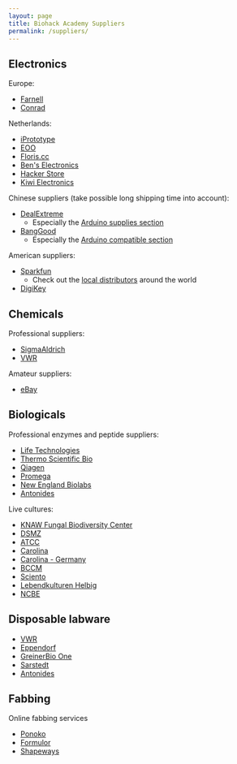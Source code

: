 ```yaml
---
layout: page
title: Biohack Academy Suppliers
permalink: /suppliers/
---
```


## Electronics

Europe:

* [Farnell](http://www.farnell.com)
* [Conrad](http://www.conrad.com)

Netherlands:

* [iPrototype](http://www.iprototype.nl)
* [EOO](http://www.eoo-bv.nl)
* [Floris.cc](http://www.floris.cc)
* [Ben's Electronics](https://benselectronics.nl)
* [Hacker Store](https://www.hackerstore.nl)
* [Kiwi Electronics](https://www.kiwi-electronics.nl)

Chinese suppliers (take possible long shipping time into account):

* [DealExtreme](http://www.dx.com/)
  * Especially the [Arduino supplies section](http://www.dx.com/s/arduino?category=436)
* [BangGood](http://www.banggood.com/)
  * Especially the [Arduino compatible section](http://www.banggood.com/Wholesale-Arduino-Compatible-Kits-and-DIY-Kits-c-3091.html)

American suppliers:

* [Sparkfun](http://www.sparkfun.com)
  * Check out the [local distributors](https://www.sparkfun.com/distributors) around the world
* [DigiKey](http://www.digikey.com)

## Chemicals

Professional suppliers:

* [SigmaAldrich](http://www.sigmaaldrich.com)
* [VWR](http://www.vwr.com)

Amateur suppliers:

* [eBay](http://www.ebay.com)

## Biologicals

Professional enzymes and peptide suppliers:

* [Life Technologies](http://www.lifetechnologies.com)
* [Thermo Scientific Bio](http://www.thermscientificbio.com)
* [Qiagen](http://www.qiagen.com)
* [Promega](http://www.promega.com)
* [New England Biolabs](http://www.neb.com)
* [Antonides](https://www.antonides.com)

Live cultures:

* [KNAW Fungal Biodiversity Center](http://www.cbs.knaw.nl/)
* [DSMZ](http://www.dsmz.de)
* [ATCC](http://www.lgcstandards-atcc.org/)
* [Carolina](http://www.carolina.com/)
* [Carolina - Germany](http://www.carolina-science.com/)
* [BCCM](http://bccm.belspo.be/)
* [Sciento](https://www.sciento.co.uk)
* [Lebendkulturen Helbig](https://lebendkulturen.de)
* [NCBE](http://www.ncbe.reading.ac.uk/)

## Disposable labware

* [VWR](http://www.vwr.com)
* [Eppendorf](http://www.eppendorf.com)
* [GreinerBio One](http://www.greinerbioone.com)
* [Sarstedt](http://www.sarstedt.com)
* [Antonides](https://www.antonides.com)

## Fabbing

Online fabbing services

* [Ponoko](http://www.ponoko.com)
* [Formulor](http://www.formulor.de)
* [Shapeways](http://www.shapeways.com)
